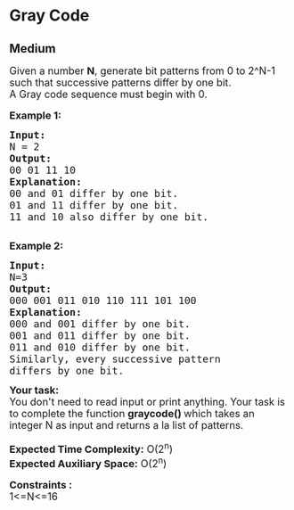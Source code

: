 # Gray Code
## Medium
<div class="problems_problem_content__Xm_eO"><div><span style="font-size:18px">Given a number&nbsp;<strong>N</strong>, generate bit patterns from 0 to 2^N-1 such that successive patterns differ by one bit.&nbsp;<br>
A Gray code sequence must begin with 0.</span></div>

<div>&nbsp;</div>

<div><span style="font-size:18px"><strong>Example 1:</strong></span></div>

<pre><span style="font-size:18px"><strong>Input:</strong>
N = 2
<strong>Output: </strong>
00 01 11 10
<strong>Explanation: </strong>
00 and 01 differ by one bit.
01 and 11 differ by one bit.
11 and 10 also differ by one bit.</span></pre>

<div>&nbsp;</div>

<div><span style="font-size:18px"><strong>Example 2:</strong></span></div>

<pre><span style="font-size:18px"><strong>Input:</strong>
N=3
<strong>Output:</strong>
000 001 011 010 110 111 101 100
<strong>Explanation:</strong>
000 and 001 differ by one bit.
001 and 011 differ by one bit.
011 and 010 differ by one bit.
Similarly, every successive pattern 
differs by one bit.</span></pre>

<div><span style="font-size:18px"><strong>Your task:</strong></span></div>

<div><span style="font-size:18px">You don't need to read input or print anything. Your task is to complete the function <strong>graycode() </strong>which takes an integer N as input and returns a la list of patterns.</span></div>

<div>&nbsp;</div>

<div><span style="font-size:18px"><strong>Expected Time Complexity:</strong> O(2<sup>n</sup>)</span></div>

<div><span style="font-size:18px"><strong>Expected Auxiliary Space:</strong>&nbsp;O(2<sup>n</sup>)</span></div>

<div>&nbsp;</div>

<div><span style="font-size:18px"><strong>Constraints :</strong></span></div>

<div><span style="font-size:18px">1&lt;=N&lt;=16</span></div>
</div>